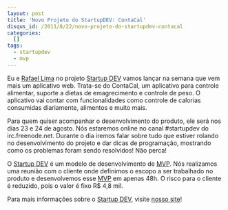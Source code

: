```yaml
--- 
layout: post
title: 'Novo Projeto do StartupDEV: ContaCal'
disqus_id: /2011/8/22/novo-projeto-do-startupdev-contacal
categories: 
  []
tags:
  - startupdev
  - mvp
---
```



Eu e [Rafael Lima][rl] no projeto [Startup DEV][sd] vamos lançar na semana que vem mais um aplicativo web. Trata-se do ContaCal, um aplicativo para controle alimentar, suporte a dietas de emagrecimento e controle de peso. O aplicativo vai contar com funcionalidades como controle de calorias consumidas diariamente, alimentos e muito mais.

Para quem quiser acompanhar o desenvolvimento do produto, ele será nos dias 23 e 24 de agosto. Nós estaremos online no canal #startupdev do irc.freenode.net. Durante o dia iremos falar sobre tudo que estiver rolando no desenvolvimento do projeto e dar dicas de programação, mostrando como os problemas foram sendo resolvidos! Não perca!

O [Startup DEV][sd] é um modelo de desenvolvimento de [MVP][mvp]. Nós realizamos uma reunião com o cliente onde definimos o escopo a ser trabalhado no produto e desenvolvemos esse [MVP][mvp] em apenas 48h. O risco para o cliente é reduzido, pois o valor é fixo R$ 4,8 mil.

Para mais informações sobre o [Startup DEV][sd], visite [nosso site][sd]!

[rl]: http://rafael.adm.br
[sd]: http://startupdev.com.br
[mvp]: http://exame.abril.com.br/pme/dicas-de-especialista/noticias/como-definir-meu-produto-minimo-viavel

